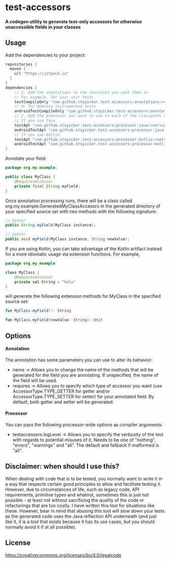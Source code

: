 # test-accessors
#### A codegen utility to generate test-only accessors for otherwise unaccessible fields in your classes
## Usage
Add the dependencies to your project:
```groovy
repositories {
  maven {
    url "https://jitpack.io"
  }
}
dependencies {
    // 1. Add the annotations to the sourceset you want them in
    // For example, for your unit tests
    testCompileOnly "com.github.stoyicker.test-accessors:annotations:<version>"
    // Or for Android instrumented tests
    androidTestCompileOnly "com.github.stoyicker.test-accessors:annotations:<version>"
    // 2. Add the processor you want to use to each of the classpaths corresponding to those you put the annotations in
    // If you use Java
    testApt "com.github.stoyicker.test-accessors:processor-java:<version>"
    androidTestApt "com.github.stoyicker.test-accessors:processor-java:<version>"
    // If you use Kotlin
    testApt "com.github.stoyicker.test-accessors:processor-kotlin:<version>"
    androidTestApt "com.github.stoyicker.test-accessors:processor-kotlin:<version>"
}
```
Annotate your field:
```java
package org.my.example;

public class MyClass {
    @RequiresAccessor
    private final String myField;
}
```
Once annotation processing runs, there will be a class called org.my.example.GeneratedMyClassAccesors in the generated 
directory of your specified source set with two methods with the following signature:
```java
// Getter
public String myField(MyClass instance);

// Setter
public void myField(MyClass instance, String newValue);
```
If you are using Kotlin, you can take advantage of the Kotlin artifact instead for a more idiomatic usage via extension
functions. For example,
```kotlin
package org.my.example

class MyClass {
    @RequiresAccessor
    private val String = "hola"
}
```
will generate the following extension methods for MyClass in the specified source set:
```kotlin
fun MyClass.myField(): String

fun MyClass.myField(newValue: String): Unit
```
## Options
#### Annotation
The annotation has some parameters you can use to alter its behavior:
* name -> Allows you to change the name of the methods that will be generated for the field you are annotating. If 
unspecified, the name of the field will be used.
* requires -> Allows you to specify which type of accessor you want (use AccessorType.TYPE_GETTER for getter and/or
AccessorType.TYPE_SETTER for setter) for your annotated field. By default, both getter and setter will be generated.
#### Processor
You can pass the following processor-wide options as compiler arguments:
* testaccessors.logLevel -> Allows you to specify the verbosity of the tool with regards to potential misuses of it. 
Needs to be one of "nothing", "errors", "warnings" and "all". The default and fallback if malformed is "all".
## Disclaimer: when should I use this?
When dealing with code that is to be tested, you normally want to write it in a way that respects certain good 
principles to allow and facilitate testing it. However, due to circumstances of life, such as legacy code, 
API requirements, primitive types and whatnot, sometimes this is just not possible - at least not without sacrificing 
the quality of the code or refactorings that are too costly.
I have written this tool for situations like these. However, bear in mind that abusing this tool will slow down your 
tests as the generated code uses the Java reflection API underneath (and just like it, it is a tool that exists because 
it has its use cases, but you should normally avoid it if at all possible).
## License
https://creativecommons.org/licenses/by/4.0/legalcode
